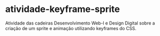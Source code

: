 # atividade-keyframe-sprite
Atividade das cadeiras Desenvolvimento Web-I e Design Digital sobre a criação de um sprite e animação utilizando keyframes do CSS.
